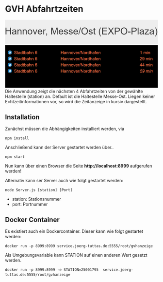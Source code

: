 # GVH Abfahrtzeiten
![screenshot](doc/bild.png)
Die Anwendung zeigt die nächsten 4 Abfahrtzeiten von der gewählte Haltestelle (station) an. Default ist die Haltestelle Messe-Ost. Liegen keiner Echtzeitinformationen vor, so wird die Zeitanzeige in kursiv dargestellt.
## Installation
Zunächst müssen die Abhängigkeiten installiert werden, via
```
npm install
```
Anschließend kann der Server gestartet werden über..
```
npm start
```
Nun kann über einen Browser die Seite **http://localhost:8999** aufgerufen werden!

Alternativ kann ser Server auch wie folgt gestartet werden:
```
node Server.js [station] [Port]
```
- station: Stationsnummer 
- port: Portnummer 
## Docker Container
Es existiert auch ein Dockercontainer. Dieser kann wie folgt gestartet werden:
```
docker run -p 8999:8999 service.joerg-tuttas.de:5555/root/gvhanzeige

```
Als Umgebungsvariable kann STATION auf einen anderen Wert gesetzt werden.
```
docker run -p 8999:8999 -e STATION=25001795  service.joerg-tuttas.de:5555/root/gvhanzeige
```

